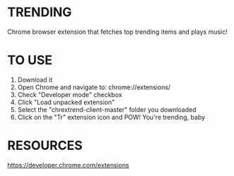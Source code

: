 # TRENDING
Chrome browser extension that fetches top trending items and plays music!

# TO USE
1. Download it
2. Open Chrome and navigate to: chrome://extensions/
2. Check "Developer mode" checkbox
3. Click "Load unpacked extension"
4. Select the "chrextrend-client-master" folder you downloaded
5. Click on the "Tr" extension icon and POW! You're trending, baby

# RESOURCES
https://developer.chrome.com/extensions
